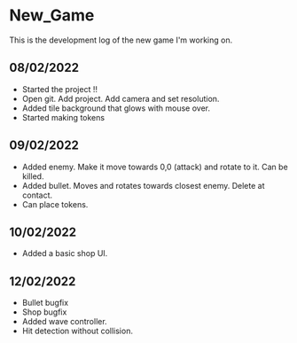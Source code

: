 # New_Game

This is the development log of the new game I'm working on.

## 08/02/2022

- Started the project !!
- Open git. Add project. Add camera and set resolution.
- Added tile background that glows with mouse over.
- Started making tokens

## 09/02/2022

- Added enemy. Make it move towards 0,0 (attack) and rotate to it. Can be killed.
- Added bullet. Moves and rotates towards closest enemy. Delete at contact.
- Can place tokens.

## 10/02/2022

- Added a basic shop UI.

## 12/02/2022

- Bullet bugfix
- Shop bugfix
- Added wave controller.
- Hit detection without collision.